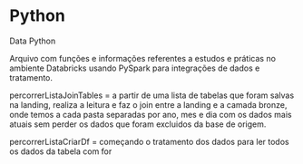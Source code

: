 # Python
Data Python

Arquivo com funções e informações referentes a estudos e práticas no ambiente Databricks usando PySpark para integrações de dados e tratamento.

percorrerListaJoinTables = a partir de uma lista de tabelas que foram salvas na landing, realiza a leitura e faz o join entre a landing e a camada bronze, onde temos a cada pasta separadas por ano, mes e dia com os dados mais atuais sem perder os dados que foram excluidos da base de origem. 

percorrerListaCriarDf = começando o tratamento dos dados para ler todos os dados da tabela com for 

